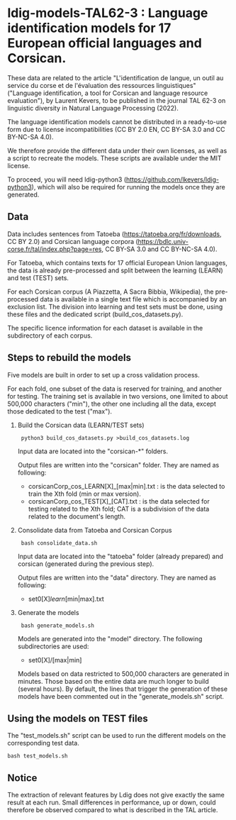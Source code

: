 # ldig-models-TAL62-3 : Language identification models for 17 European official languages and Corsican.

These data are related to the article "L'identification de langue, un outil au service du corse et de l'évaluation des ressources linguistiques" ("Language identification, a tool for Corsican and language resource evaluation"), by Laurent Kevers, to be published in the journal TAL 62-3 on linguistic diversity in Natural Language Processing (2022).

The language identification models cannot be distributed in a ready-to-use form due to license incompatibilities (CC BY 2.0 EN, CC BY-SA 3.0 and CC BY-NC-SA 4.0).

We therefore provide the different data under their own licenses, as well as a script to recreate the models. These scripts are available under the MIT license.

To proceed, you will need ldig-python3 (https://github.com/lkevers/ldig-python3), which will also be required for running the models once they are generated.


## Data

Data includes sentences from Tatoeba (https://tatoeba.org/fr/downloads, CC BY 2.0) and Corsican language corpora (https://bdlc.univ-corse.fr/tal/index.php?page=res, CC BY-SA 3.0 and CC BY-NC-SA 4.0).

For Tatoeba, which contains texts for 17 official European Union languages, the data is already pre-processed and split between the learning (LEARN) and test (TEST) sets.

For each Corsican corpus (A Piazzetta, A Sacra Bibbia, Wikipedia), the pre-processed data is available in a single text file which is accompanied by an exclusion list. The division into learning and test sets must be done, using these files and the dedicated script (build_cos_datasets.py).

The specific licence information for each dataset is available in the subdirectory of each corpus.


## Steps to rebuild the models

Five models are built in order to set up a cross validation process.

For each fold, one subset of the data is reserved for training, and another for testing. The training set is available in two versions, one limited to about 500,000 characters ("min"), the other one including all the data, except those dedicated to the test ("max").

1. Build the Corsican data (LEARN/TEST sets)

        python3 build_cos_datasets.py >build_cos_datasets.log

    Input data are located into the "corsican-*" folders.

    Output files are written into the "corsican" folder. They are named as following:
    * corsicanCorp_cos_LEARN[X]_[max|min].txt : is the data selected to train the Xth fold (min or max version).
    * corsicanCorp_cos_TEST[X]_[CAT].txt : is the data selected for testing related to the Xth fold; CAT is a subdivision of the data related to the document's length.

2. Consolidate data from Tatoeba and Corsican Corpus

        bash consolidate_data.sh

    Input data are located into the "tatoeba" folder (already prepared) and corsican (generated during the previous step).

    Output files are written into the "data" directory. They are named as following:
    * set0[X]_learn_[min|max].txt

3. Generate the models

        bash generate_models.sh

    Models are generated into the "model" directory. The following subdirectories are used:
    * set0[X]/[max|min]

    Models based on data restricted to 500,000 characters are generated in minutes. Those based on the entire data are much longer to build (several hours). By default, the lines that trigger the generation of these models have been commented out in the "generate_models.sh" script.


## Using the models on TEST files

The "test_models.sh" script can be used to run the different models on the corresponding test data.

    bash test_models.sh

## Notice

The extraction of relevant features by Ldig does not give exactly the same result at each run. Small differences in performance, up or down, could therefore be observed compared to what is described in the TAL article.
